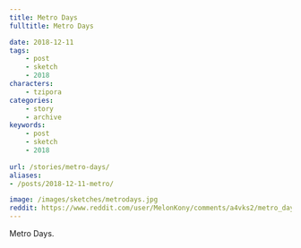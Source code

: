 ```yaml
---
title: Metro Days
fulltitle: Metro Days

date: 2018-12-11
tags:
    - post
    - sketch
    - 2018
characters:
    - tzipora
categories:
    - story
    - archive
keywords:
    - post
    - sketch
    - 2018
    
url: /stories/metro-days/
aliases:
- /posts/2018-12-11-metro/

image: /images/sketches/metrodays.jpg
reddit: https://www.reddit.com/user/MelonKony/comments/a4vks2/metro_days/
---
```

Metro Days.